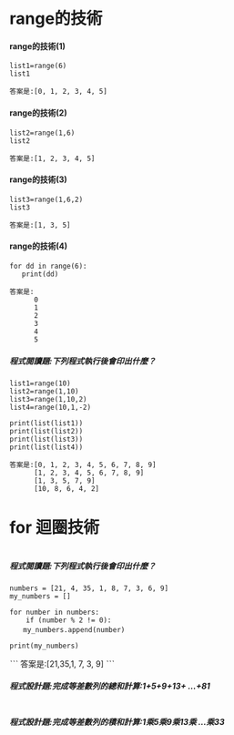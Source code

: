 

# range的技術
#### range的技術(1)
```
list1=range(6)
list1
```
```
答案是:[0, 1, 2, 3, 4, 5]
```
#### range的技術(2)
```
list2=range(1,6)
list2
```
```
答案是:[1, 2, 3, 4, 5]
```
#### range的技術(3)
```
list3=range(1,6,2)
list3
```
```
答案是:[1, 3, 5]
```
#### range的技術(4)
```
for dd in range(6):
   print(dd)
```
```
答案是:  
      0
      1
      2
      3
      4
      5
```
##### 程式閱讀題:下列程式執行後會印出什麼？
```
list1=range(10)
list2=range(1,10)
list3=range(1,10,2)
list4=range(10,1,-2)

print(list(list1))
print(list(list2))
print(list(list3)) 
print(list(list4))  

```
```
答案是:[0, 1, 2, 3, 4, 5, 6, 7, 8, 9]
      [1, 2, 3, 4, 5, 6, 7, 8, 9]
      [1, 3, 5, 7, 9]
      [10, 8, 6, 4, 2]
```
# for 迴圈技術

```

```
##### 程式閱讀題:下列程式執行後會印出什麼？
```
numbers = [21, 4, 35, 1, 8, 7, 3, 6, 9]
my_numbers = []

for number in numbers:
    if (number % 2 != 0): 
　　my_numbers.append(number)

print(my_numbers)
```
ˋˋˋ
答案是:[21,35,1, 7, 3, 9]
ˋˋˋ
##### 程式設計題:完成等差數列的總和計算:1+5+9+13+ ...+81
```

```
##### 程式設計題:完成等差數列的積和計算:1乘5乘9乘13乘 ...乘33
```

```

